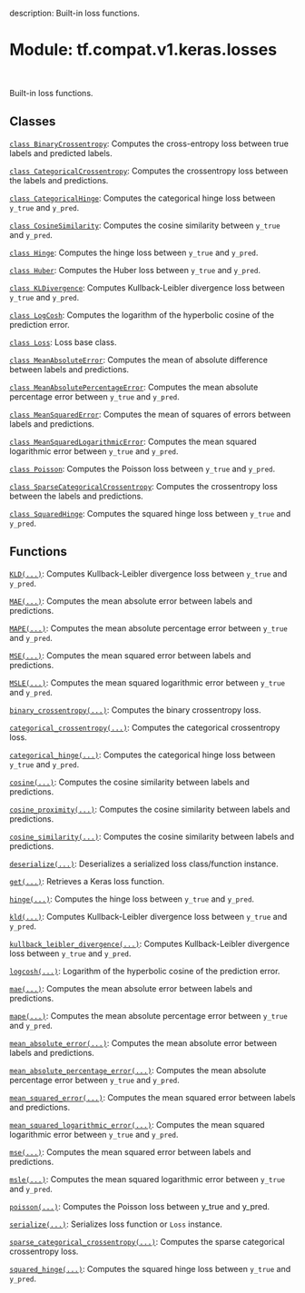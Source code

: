 description: Built-in loss functions.

<div itemscope itemtype="http://developers.google.com/ReferenceObject">
<meta itemprop="name" content="tf.compat.v1.keras.losses" />
<meta itemprop="path" content="Stable" />
</div>

# Module: tf.compat.v1.keras.losses

<!-- Insert buttons and diff -->

<table class="tfo-notebook-buttons tfo-api nocontent" align="left">

</table>



Built-in loss functions.



## Classes

[`class BinaryCrossentropy`](../../../../tf/keras/losses/BinaryCrossentropy.md): Computes the cross-entropy loss between true labels and predicted labels.

[`class CategoricalCrossentropy`](../../../../tf/keras/losses/CategoricalCrossentropy.md): Computes the crossentropy loss between the labels and predictions.

[`class CategoricalHinge`](../../../../tf/keras/losses/CategoricalHinge.md): Computes the categorical hinge loss between `y_true` and `y_pred`.

[`class CosineSimilarity`](../../../../tf/keras/losses/CosineSimilarity.md): Computes the cosine similarity between `y_true` and `y_pred`.

[`class Hinge`](../../../../tf/keras/losses/Hinge.md): Computes the hinge loss between `y_true` and `y_pred`.

[`class Huber`](../../../../tf/keras/losses/Huber.md): Computes the Huber loss between `y_true` and `y_pred`.

[`class KLDivergence`](../../../../tf/keras/losses/KLDivergence.md): Computes Kullback-Leibler divergence loss between `y_true` and `y_pred`.

[`class LogCosh`](../../../../tf/keras/losses/LogCosh.md): Computes the logarithm of the hyperbolic cosine of the prediction error.

[`class Loss`](../../../../tf/keras/losses/Loss.md): Loss base class.

[`class MeanAbsoluteError`](../../../../tf/keras/losses/MeanAbsoluteError.md): Computes the mean of absolute difference between labels and predictions.

[`class MeanAbsolutePercentageError`](../../../../tf/keras/losses/MeanAbsolutePercentageError.md): Computes the mean absolute percentage error between `y_true` and `y_pred`.

[`class MeanSquaredError`](../../../../tf/keras/losses/MeanSquaredError.md): Computes the mean of squares of errors between labels and predictions.

[`class MeanSquaredLogarithmicError`](../../../../tf/keras/losses/MeanSquaredLogarithmicError.md): Computes the mean squared logarithmic error between `y_true` and `y_pred`.

[`class Poisson`](../../../../tf/keras/losses/Poisson.md): Computes the Poisson loss between `y_true` and `y_pred`.

[`class SparseCategoricalCrossentropy`](../../../../tf/keras/losses/SparseCategoricalCrossentropy.md): Computes the crossentropy loss between the labels and predictions.

[`class SquaredHinge`](../../../../tf/keras/losses/SquaredHinge.md): Computes the squared hinge loss between `y_true` and `y_pred`.

## Functions

[`KLD(...)`](../../../../tf/keras/losses/KLD.md): Computes Kullback-Leibler divergence loss between `y_true` and `y_pred`.

[`MAE(...)`](../../../../tf/keras/losses/MAE.md): Computes the mean absolute error between labels and predictions.

[`MAPE(...)`](../../../../tf/keras/losses/MAPE.md): Computes the mean absolute percentage error between `y_true` and `y_pred`.

[`MSE(...)`](../../../../tf/keras/losses/MSE.md): Computes the mean squared error between labels and predictions.

[`MSLE(...)`](../../../../tf/keras/losses/MSLE.md): Computes the mean squared logarithmic error between `y_true` and `y_pred`.

[`binary_crossentropy(...)`](../../../../tf/keras/losses/binary_crossentropy.md): Computes the binary crossentropy loss.

[`categorical_crossentropy(...)`](../../../../tf/keras/losses/categorical_crossentropy.md): Computes the categorical crossentropy loss.

[`categorical_hinge(...)`](../../../../tf/keras/losses/categorical_hinge.md): Computes the categorical hinge loss between `y_true` and `y_pred`.

[`cosine(...)`](../../../../tf/keras/losses/cosine_similarity.md): Computes the cosine similarity between labels and predictions.

[`cosine_proximity(...)`](../../../../tf/keras/losses/cosine_similarity.md): Computes the cosine similarity between labels and predictions.

[`cosine_similarity(...)`](../../../../tf/keras/losses/cosine_similarity.md): Computes the cosine similarity between labels and predictions.

[`deserialize(...)`](../../../../tf/keras/losses/deserialize.md): Deserializes a serialized loss class/function instance.

[`get(...)`](../../../../tf/keras/losses/get.md): Retrieves a Keras loss function.

[`hinge(...)`](../../../../tf/keras/losses/hinge.md): Computes the hinge loss between `y_true` and `y_pred`.

[`kld(...)`](../../../../tf/keras/losses/KLD.md): Computes Kullback-Leibler divergence loss between `y_true` and `y_pred`.

[`kullback_leibler_divergence(...)`](../../../../tf/keras/losses/KLD.md): Computes Kullback-Leibler divergence loss between `y_true` and `y_pred`.

[`logcosh(...)`](../../../../tf/keras/losses/logcosh.md): Logarithm of the hyperbolic cosine of the prediction error.

[`mae(...)`](../../../../tf/keras/losses/MAE.md): Computes the mean absolute error between labels and predictions.

[`mape(...)`](../../../../tf/keras/losses/MAPE.md): Computes the mean absolute percentage error between `y_true` and `y_pred`.

[`mean_absolute_error(...)`](../../../../tf/keras/losses/MAE.md): Computes the mean absolute error between labels and predictions.

[`mean_absolute_percentage_error(...)`](../../../../tf/keras/losses/MAPE.md): Computes the mean absolute percentage error between `y_true` and `y_pred`.

[`mean_squared_error(...)`](../../../../tf/keras/losses/MSE.md): Computes the mean squared error between labels and predictions.

[`mean_squared_logarithmic_error(...)`](../../../../tf/keras/losses/MSLE.md): Computes the mean squared logarithmic error between `y_true` and `y_pred`.

[`mse(...)`](../../../../tf/keras/losses/MSE.md): Computes the mean squared error between labels and predictions.

[`msle(...)`](../../../../tf/keras/losses/MSLE.md): Computes the mean squared logarithmic error between `y_true` and `y_pred`.

[`poisson(...)`](../../../../tf/keras/losses/poisson.md): Computes the Poisson loss between y_true and y_pred.

[`serialize(...)`](../../../../tf/keras/losses/serialize.md): Serializes loss function or `Loss` instance.

[`sparse_categorical_crossentropy(...)`](../../../../tf/keras/losses/sparse_categorical_crossentropy.md): Computes the sparse categorical crossentropy loss.

[`squared_hinge(...)`](../../../../tf/keras/losses/squared_hinge.md): Computes the squared hinge loss between `y_true` and `y_pred`.

